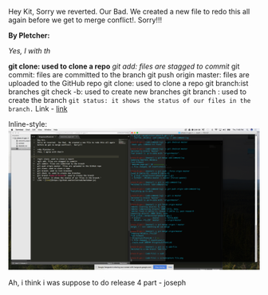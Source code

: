 Hey Kit,
Sorry we reverted.  Our Bad.  We created a new file to redo this all again before we get to merge conflict!.  Sorry!!!

**By Pletcher:**

*Yes, I  with th*



**git clone: used to clone a repo**
*git add: files are stagged to commit*
git commit: files are committed to the branch
git push origin master: files are uploaded to the GitHub repo
git clone: used to clone a repo
git branch:ist branches
git check -b: used to create new branches
git branch <name-of-branch>: used to create the branch
`git status: it shows the status of our files in the branch.`
Link - [link](https://github.com/evilstreak/markdown-js)

Inline-style:
![alt text](file.png "screenshot of our work")

Ah, i think i was suppose to do release 4 part - joseph
